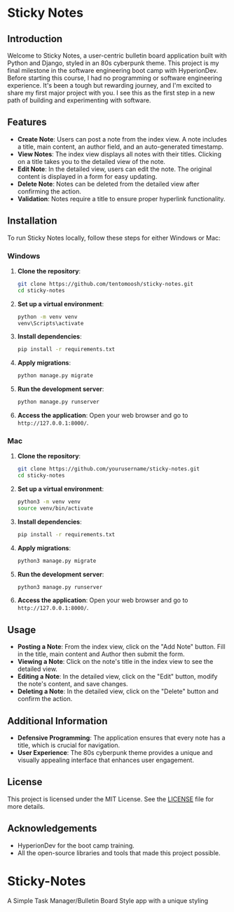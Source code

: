 
# Sticky Notes

## Introduction
Welcome to Sticky Notes, a user-centric bulletin board application built with Python and Django, styled in an 80s cyberpunk theme. This project is my final milestone in the software engineering boot camp with HyperionDev. Before starting this course, I had no programming or software engineering experience. It's been a tough but rewarding journey, and I'm excited to share my first major project with you. I see this as the first step in a new path of building and experimenting with software.

## Features
- **Create Note**: Users can post a note from the index view. A note includes a title, main content, an author field, and an auto-generated timestamp.
- **View Notes**: The index view displays all notes with their titles. Clicking on a title takes you to the detailed view of the note.
- **Edit Note**: In the detailed view, users can edit the note. The original content is displayed in a form for easy updating.
- **Delete Note**: Notes can be deleted from the detailed view after confirming the action.
- **Validation**: Notes require a title to ensure proper hyperlink functionality.

## Installation
To run Sticky Notes locally, follow these steps for either Windows or Mac:

### Windows
1. **Clone the repository**:
    ```bash
    git clone https://github.com/tentomoosh/sticky-notes.git
    cd sticky-notes
    ```

2. **Set up a virtual environment**:
    ```bash
    python -m venv venv
    venv\Scripts\activate
    ```

3. **Install dependencies**:
    ```bash
    pip install -r requirements.txt
    ```

4. **Apply migrations**:
    ```bash
    python manage.py migrate
    ```

5. **Run the development server**:
    ```bash
    python manage.py runserver
    ```

6. **Access the application**:
    Open your web browser and go to `http://127.0.0.1:8000/`.

### Mac
1. **Clone the repository**:
    ```bash
    git clone https://github.com/yourusername/sticky-notes.git
    cd sticky-notes
    ```

2. **Set up a virtual environment**:
    ```bash
    python3 -m venv venv
    source venv/bin/activate
    ```

3. **Install dependencies**:
    ```bash
    pip install -r requirements.txt
    ```

4. **Apply migrations**:
    ```bash
    python3 manage.py migrate
    ```

5. **Run the development server**:
    ```bash
    python3 manage.py runserver
    ```

6. **Access the application**:
    Open your web browser and go to `http://127.0.0.1:8000/`.

## Usage
- **Posting a Note**: From the index view, click on the "Add Note" button. Fill in the title, main content and Author then submit the form.
- **Viewing a Note**: Click on the note's title in the index view to see the detailed view.
- **Editing a Note**: In the detailed view, click on the "Edit" button, modify the note's content, and save changes.
- **Deleting a Note**: In the detailed view, click on the "Delete" button and confirm the action.

## Additional Information
- **Defensive Programming**: The application ensures that every note has a title, which is crucial for navigation.
- **User Experience**: The 80s cyberpunk theme provides a unique and visually appealing interface that enhances user engagement.

## License
This project is licensed under the MIT License. See the [LICENSE](LICENSE) file for more details.

## Acknowledgements
- HyperionDev for the boot camp training.
- All the open-source libraries and tools that made this project possible.

# Sticky-Notes
A Simple Task Manager/Bulletin Board Style app with a unique styling 
